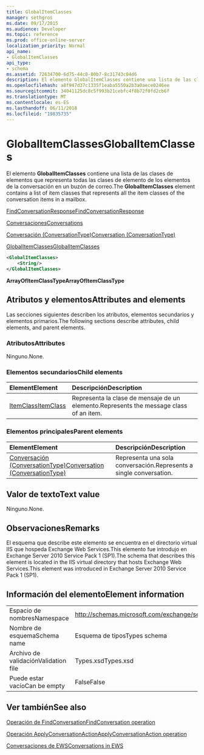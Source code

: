 ```yaml
---
title: GlobalItemClasses
manager: sethgros
ms.date: 09/17/2015
ms.audience: Developer
ms.topic: reference
ms.prod: office-online-server
localization_priority: Normal
api_name:
- GlobalItemClasses
api_type:
- schema
ms.assetid: 72634700-6d75-44c0-80b7-8c31743c04d6
description: El elemento GlobalItemClasses contiene una lista de las clases de elementos que representa todas las clases de elemento de los elementos de la conversación en un buzón de correo.
ms.openlocfilehash: a8f947d37c1335f1eaba5550a2b3a0aece0246ee
ms.sourcegitcommit: 34041125dc8c5f993b21cebfc4f8b72f0fd2cb6f
ms.translationtype: MT
ms.contentlocale: es-ES
ms.lasthandoff: 06/11/2018
ms.locfileid: "19835735"
---
```

# <a name="globalitemclasses"></a><span data-ttu-id="18633-103">GlobalItemClasses</span><span class="sxs-lookup"><span data-stu-id="18633-103">GlobalItemClasses</span></span>

<span data-ttu-id="18633-104">El elemento **GlobalItemClasses** contiene una lista de las clases de elementos que representa todas las clases de elemento de los elementos de la conversación en un buzón de correo.</span><span class="sxs-lookup"><span data-stu-id="18633-104">The **GlobalItemClasses** element contains a list of item classes that represents all the item classes of the conversation items in a mailbox.</span></span> 
  
[<span data-ttu-id="18633-105">FindConversationResponse</span><span class="sxs-lookup"><span data-stu-id="18633-105">FindConversationResponse</span></span>](findconversationresponse.md)
  
[<span data-ttu-id="18633-106">Conversaciones</span><span class="sxs-lookup"><span data-stu-id="18633-106">Conversations</span></span>](conversations-ex15websvcsotherref.md)
  
[<span data-ttu-id="18633-107">Conversación (ConversationType)</span><span class="sxs-lookup"><span data-stu-id="18633-107">Conversation (ConversationType)</span></span>](conversation-conversationtype.md)
  
[<span data-ttu-id="18633-108">GlobalItemClasses</span><span class="sxs-lookup"><span data-stu-id="18633-108">GlobalItemClasses</span></span>](globalitemclasses.md)
  
```XML
<GlobalItemClasses>
    <String/>
</GlobalItemClasses>
```

 <span data-ttu-id="18633-109">**ArrayOfItemClassType**</span><span class="sxs-lookup"><span data-stu-id="18633-109">**ArrayOfItemClassType**</span></span>
## <a name="attributes-and-elements"></a><span data-ttu-id="18633-110">Atributos y elementos</span><span class="sxs-lookup"><span data-stu-id="18633-110">Attributes and elements</span></span>

<span data-ttu-id="18633-111">Las secciones siguientes describen los atributos, elementos secundarios y elementos primarios.</span><span class="sxs-lookup"><span data-stu-id="18633-111">The following sections describe attributes, child elements, and parent elements.</span></span>
  
### <a name="attributes"></a><span data-ttu-id="18633-112">Atributos</span><span class="sxs-lookup"><span data-stu-id="18633-112">Attributes</span></span>

<span data-ttu-id="18633-113">Ninguno.</span><span class="sxs-lookup"><span data-stu-id="18633-113">None.</span></span>
  
### <a name="child-elements"></a><span data-ttu-id="18633-114">Elementos secundarios</span><span class="sxs-lookup"><span data-stu-id="18633-114">Child elements</span></span>

|<span data-ttu-id="18633-115">**Element**</span><span class="sxs-lookup"><span data-stu-id="18633-115">**Element**</span></span>|<span data-ttu-id="18633-116">**Descripción**</span><span class="sxs-lookup"><span data-stu-id="18633-116">**Description**</span></span>|
|:-----|:-----|
|[<span data-ttu-id="18633-117">ItemClass</span><span class="sxs-lookup"><span data-stu-id="18633-117">ItemClass</span></span>](itemclass.md) <br/> |<span data-ttu-id="18633-118">Representa la clase de mensaje de un elemento.</span><span class="sxs-lookup"><span data-stu-id="18633-118">Represents the message class of an item.</span></span>  <br/> |
   
### <a name="parent-elements"></a><span data-ttu-id="18633-119">Elementos principales</span><span class="sxs-lookup"><span data-stu-id="18633-119">Parent elements</span></span>

|<span data-ttu-id="18633-120">**Element**</span><span class="sxs-lookup"><span data-stu-id="18633-120">**Element**</span></span>|<span data-ttu-id="18633-121">**Descripción**</span><span class="sxs-lookup"><span data-stu-id="18633-121">**Description**</span></span>|
|:-----|:-----|
|[<span data-ttu-id="18633-122">Conversación (ConversationType)</span><span class="sxs-lookup"><span data-stu-id="18633-122">Conversation (ConversationType)</span></span>](conversation-conversationtype.md) <br/> |<span data-ttu-id="18633-123">Representa una sola conversación.</span><span class="sxs-lookup"><span data-stu-id="18633-123">Represents a single conversation.</span></span>  <br/> |
   
## <a name="text-value"></a><span data-ttu-id="18633-124">Valor de texto</span><span class="sxs-lookup"><span data-stu-id="18633-124">Text value</span></span>

<span data-ttu-id="18633-125">Ninguno.</span><span class="sxs-lookup"><span data-stu-id="18633-125">None.</span></span>
  
## <a name="remarks"></a><span data-ttu-id="18633-126">Observaciones</span><span class="sxs-lookup"><span data-stu-id="18633-126">Remarks</span></span>

<span data-ttu-id="18633-127">El esquema que describe este elemento se encuentra en el directorio virtual IIS que hospeda Exchange Web Services.This elemento fue introdujo en Exchange Server 2010 Service Pack 1 (SP1).</span><span class="sxs-lookup"><span data-stu-id="18633-127">The schema that describes this element is located in the IIS virtual directory that hosts Exchange Web Services.This element was introduced in Exchange Server 2010 Service Pack 1 (SP1).</span></span>
  
## <a name="element-information"></a><span data-ttu-id="18633-128">Información del elemento</span><span class="sxs-lookup"><span data-stu-id="18633-128">Element information</span></span>

|||
|:-----|:-----|
|<span data-ttu-id="18633-129">Espacio de nombres</span><span class="sxs-lookup"><span data-stu-id="18633-129">Namespace</span></span>  <br/> |http://schemas.microsoft.com/exchange/services/2006/types  <br/> |
|<span data-ttu-id="18633-130">Nombre de esquema</span><span class="sxs-lookup"><span data-stu-id="18633-130">Schema name</span></span>  <br/> |<span data-ttu-id="18633-131">Esquema de tipos</span><span class="sxs-lookup"><span data-stu-id="18633-131">Types schema</span></span>  <br/> |
|<span data-ttu-id="18633-132">Archivo de validación</span><span class="sxs-lookup"><span data-stu-id="18633-132">Validation file</span></span>  <br/> |<span data-ttu-id="18633-133">Types.xsd</span><span class="sxs-lookup"><span data-stu-id="18633-133">Types.xsd</span></span>  <br/> |
|<span data-ttu-id="18633-134">Puede estar vacío</span><span class="sxs-lookup"><span data-stu-id="18633-134">Can be empty</span></span>  <br/> |<span data-ttu-id="18633-135">False</span><span class="sxs-lookup"><span data-stu-id="18633-135">False</span></span>  <br/> |
   
## <a name="see-also"></a><span data-ttu-id="18633-136">Ver también</span><span class="sxs-lookup"><span data-stu-id="18633-136">See also</span></span>



[<span data-ttu-id="18633-137">Operación de FindConversation</span><span class="sxs-lookup"><span data-stu-id="18633-137">FindConversation operation</span></span>](findconversation-operation.md)
  
[<span data-ttu-id="18633-138">Operación ApplyConversationAction</span><span class="sxs-lookup"><span data-stu-id="18633-138">ApplyConversationAction operation</span></span>](applyconversationaction-operation.md)


[<span data-ttu-id="18633-139">Conversaciones de EWS</span><span class="sxs-lookup"><span data-stu-id="18633-139">Conversations in EWS</span></span>](http://msdn.microsoft.com/library/91e64629-db6c-4c94-9dcb-d386232e8467%28Office.15%29.aspx)

